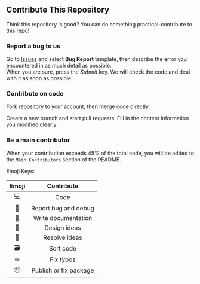 ## Contribute This Repository
Think this repository is good? You can do something practical-contribute to this repo!
### Report a bug to us
Go to [Issues](//github.com/TechPot-Studio/pecis.js/issues) and select **Bug Report** template, then describe the error you encountered in as much detail as possible.  
When you are sure, press the *Submit* key. We will check the code and deal with it as soon as possible
### Contribute on code
Fork repository to your account, then merge code directly. 

Create a new branch and start pull requests. Fill in the content information you modified clearly
### Be a main contributor
When your contribution exceeds 45% of the total code, you will be added to the `Main Contributors` section of the README.

Emoji Keys:

| Emoji | Contribute             |
| :---: | :--------------------: |
| 💻    | Code                   |
| 🐛    | Report bug and debug   |
| 📖    | Write documentation    |
| 🎨    | Design ideas           | 
| 🤔    | Resolve ideas          |
| 🗃    | Sort code              |
| ✏    | Fix typos              |
| 📦    | Publish or fix package |
